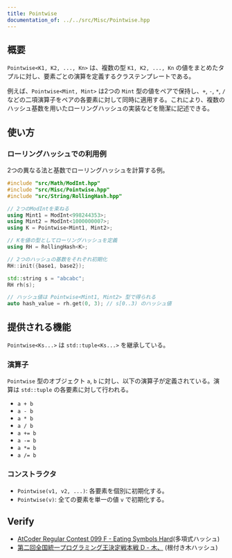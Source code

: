 ```yaml
---
title: Pointwise
documentation_of: ../../src/Misc/Pointwise.hpp
---
```


## 概要

`Pointwise<K1, K2, ..., Kn>` は、複数の型 `K1, K2, ..., Kn` の値をまとめたタプルに対し、要素ごとの演算を定義するクラステンプレートである。

例えば、`Pointwise<Mint, Mint>` は2つの `Mint` 型の値をペアで保持し、`+`, `-`, `*`, `/` などの二項演算子をペアの各要素に対して同時に適用する。これにより、複数のハッシュ基数を用いたローリングハッシュの実装などを簡潔に記述できる。

## 使い方

### ローリングハッシュでの利用例

2つの異なる法と基数でローリングハッシュを計算する例。

```cpp
#include "src/Math/ModInt.hpp"
#include "src/Misc/Pointwise.hpp"
#include "src/String/RollingHash.hpp"

// 2つのModIntを束ねる
using Mint1 = ModInt<998244353>;
using Mint2 = ModInt<1000000007>;
using K = Pointwise<Mint1, Mint2>;

// Kを値の型としてローリングハッシュを定義
using RH = RollingHash<K>;

// 2つのハッシュの基数をそれぞれ初期化
RH::init({base1, base2});

std::string s = "abcabc";
RH rh(s);

// ハッシュ値は Pointwise<Mint1, Mint2> 型で得られる
auto hash_value = rh.get(0, 3); // s[0..3) のハッシュ値
```

## 提供される機能

`Pointwise<Ks...>` は `std::tuple<Ks...>` を継承している。

### 演算子

`Pointwise` 型のオブジェクト `a`, `b` に対し、以下の演算子が定義されている。演算は `std::tuple` の各要素に対して行われる。

- `a + b`
- `a - b`
- `a * b`
- `a / b`
- `a += b`
- `a -= b`
- `a *= b`
- `a /= b`

### コンストラクタ

- `Pointwise(v1, v2, ...)`: 各要素を個別に初期化する。
- `Pointwise(v)`: 全ての要素を単一の値 `v` で初期化する。

## Verify
- [AtCoder Regular Contest 099 F - Eating Symbols Hard](https://atcoder.jp/contests/arc099/tasks/arc099_d)(多項式ハッシュ)
- [第二回全国統一プログラミング王決定戦本戦 D - 木、](https://atcoder.jp/contests/nikkei2019-2-final/tasks/nikkei2019_2_final_d) (根付き木ハッシュ)